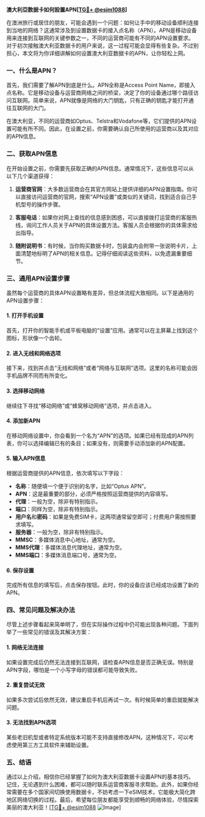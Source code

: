 **澳大利亞数据卡如何設置APN[[TG💪+ @esim1088](https://t.me/s/esim1088)]**

在澳洲旅行或居住的朋友，可能会遇到一个问题：如何让手中的移动设备顺利连接到当地的网络？这通常涉及到设置数据卡的接入点名称（APN）。APN是移动设备用来连接到互联网的关键参数之一，不同的运营商可能有不同的APN设置要求。对于初次接触澳大利亚数据卡的用户来说，这一过程可能会显得有些复杂。不过别担心，本文将为你详细讲解如何设置澳大利亚数据卡的APN，让你轻松上网。

### 一、什么是APN？

首先，我们需要了解APN到底是什么。APN全称是Access Point Name，即接入点名称。它是移动设备与运营商网络之间的桥梁，决定了你的设备通过哪个路径访问互联网。简单来说，APN就像是网络的大门钥匙，只有正确的钥匙才能打开通往互联网的大门。

在澳大利亚，不同的运营商如Optus、Telstra和Vodafone等，它们提供的APN设置可能有所不同。因此，在设置之前，你需要确认自己所使用的运营商以及其对应的APN信息。

### 二、获取APN信息

在开始设置之前，你需要先获取正确的APN信息。通常情况下，这些信息可以从以下几个渠道获得：

1. **运营商官网**：大多数运营商会在其官方网站上提供详细的APN设置指南。你可以直接访问运营商的官网，搜索“APN设置”或类似的关键词，找到适合自己手机型号的操作步骤。
   
2. **客服电话**：如果你对网上查找的信息感到困惑，可以直接拨打运营商的客服热线，询问工作人员关于APN的具体设置方法。客服人员会根据你的具体需求给出指导。

3. **随附说明书**：有时候，当你购买数据卡时，包装盒内会附带一张说明卡片，上面清楚地标明了APN的相关信息。记得仔细阅读这些资料，以免遗漏重要细节。

### 三、通用APN设置步骤

虽然每个运营商的具体APN设置略有差异，但总体流程大致相同。以下是通用的APN设置步骤：

#### 1. 打开手机设置
首先，打开你的智能手机或平板电脑的“设置”应用。通常可以在主屏幕上找到这个图标，形状像一个齿轮。

#### 2. 进入无线和网络选项
接下来，找到并点击“无线和网络”或者“网络与互联网”选项。这里的名称可能会因手机品牌不同而有所变化。

#### 3. 选择移动网络
继续往下寻找“移动网络”或“蜂窝移动网络”选项，并点击进入。

#### 4. 添加新APN
在移动网络设置中，你会看到一个名为“APN”的选项。如果已经有现成的APN列表，你可以选择编辑已有的条目；如果没有，则需要手动添加新的APN配置。

#### 5. 输入APN信息
根据运营商提供的APN信息，依次填写以下字段：
- **名称**：随便填一个便于识别的名字，比如“Optus APN”。
- **APN**：这是最重要的部分，必须严格按照运营商提供的内容填写。
- **代理**：一般为空，除非有特别指示。
- **端口**：同样为空，除非有特别指示。
- **用户名**和**密码**：如果是免费SIM卡，这两项通常留空即可；付费用户需按照要求填写。
- **服务器**：一般为空，除非有特别指示。
- **MMSC**：多媒体消息中心地址，通常为空。
- **MMS代理**：多媒体消息代理地址，通常为空。
- **MMS端口**：多媒体消息端口号，通常为空。

#### 6. 保存设置
完成所有信息的填写后，点击保存按钮。此时，你的设备应该已经成功设置了新的APN。

### 四、常见问题及解决办法

尽管上述步骤看起来简单明了，但在实际操作过程中仍可能出现各种问题。下面列举了一些常见的错误及其解决方案：

#### 1. 网络无法连接
如果设置完成后仍然无法连接到互联网，请检查APN信息是否正确无误。特别是APN字段，哪怕是一个小写字母的错误都可能导致失败。

#### 2. 重复尝试无效
如果多次尝试后依然无效，建议重启手机后再试一次。有时候简单的重启就能解决问题。

#### 3. 无法找到APN选项
某些老旧机型或者特定系统版本可能不支持直接修改APN。这种情况下，可以考虑使用第三方工具软件来辅助设置。

### 五、结语

通过以上介绍，相信你已经掌握了如何为澳大利亚数据卡设置APN的基本技巧。记住，无论遇到什么困难，都可以随时联系运营商客服寻求帮助。此外，如果你经常需要在多个国家间切换使用数据卡，不妨考虑一下eSIM技术，它能极大简化跨地区网络切换的过程。最后，希望每位朋友都能享受到顺畅的网络体验，尽情探索美丽的澳大利亚！[[TG💪+ @esim1088](https://t.me/s/esim1088) ![Image](https://i.postimg.cc/4NQfJmqS/Snipaste-2025-05-13-00-14-12.png)]